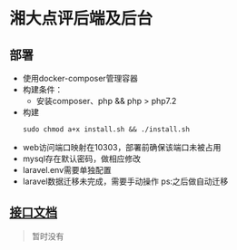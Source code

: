 # 湘大点评后端及后台

## 部署
* 使用docker-composer管理容器
* 构建条件：  
  *   安装composer、php && php > php7.2
* 构建
  ```
  sudo chmod a+x install.sh && ./install.sh
  ```
* web访问端口映射在10303，部署前确保该端口未被占用
* mysql存在默认密码，做相应修改
* laravel.env需要单独配置
* laravel数据迁移未完成，需要手动操作 ps:之后做自动迁移

## [接口文档](https://git.sky31.com/dinghaodong/UpickBackend/blob/master/api.md)
> 暂时没有
